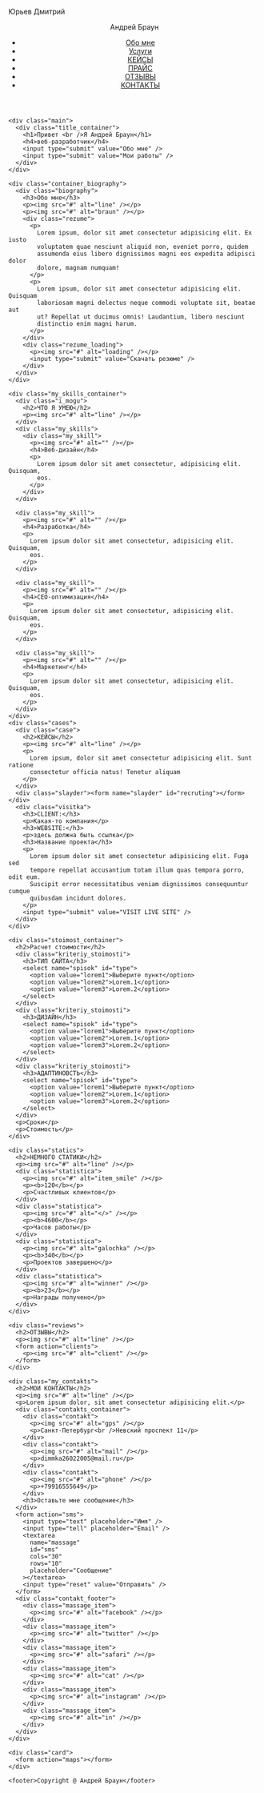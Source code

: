 Юрьев Дмитрий
<!DOCTYPE html>
<html lang="en">
  <head>
    <meta charset="UTF-8" />
    <meta http-equiv="X-UA-Compatible" content="IE=edge" />
    <meta name="viewport" content="width=device-width, initial-scale=1.0" />
    <title>my first project</title>
  </head>
  <body>
    <header class="heading">
      <nav>
        <div class="name">Андрей Браун</div>
        <div class="menu">
          <ul>
            <li><a href="#">Обо мне</a></li>
            <li><a href="#">Услуги</a></li>
            <li><a href="#">КЕЙСЫ</a></li>
            <li><a href="#">ПРАЙС</a></li>
            <li><a href="#">ОТЗЫВЫ</a></li>
            <li><a href="#">КОНТАКТЫ</a></li>
          </ul>
        </div>
      </nav>
    </header>

    <div class="main">
      <div class="title_container">
        <h1>Привет <br />Я Андрей Браун</h1>
        <h4>веб-разработчик</h4>
        <input type="submit" value="Обо мне" />
        <input type="submit" value="Мои работы" />
      </div>
    </div>

    <div class="container_biography">
      <div class="biography">
        <h3>Обо мне</h3>
        <p><img src="#" alt="line" /></p>
        <p><img src="#" alt="braun" /></p>
        <div class="rezume">
          <p>
            Lorem ipsum, dolor sit amet consectetur adipisicing elit. Ex iusto
            voluptatem quae nesciunt aliquid non, eveniet porro, quidem
            assumenda eius libero dignissimos magni eos expedita adipisci dolor
            dolore, magnam numquam!
          </p>
          <p>
            Lorem ipsum, dolor sit amet consectetur adipisicing elit. Quisquam
            laboriosam magni delectus neque commodi voluptate sit, beatae aut
            ut? Repellat ut ducimus omnis! Laudantium, libero nesciunt
            distinctio enim magni harum.
          </p>
        </div>
        <div class="rezume_loading">
          <p><img src="#" alt="loading" /></p>
          <input type="submit" value="Скачать резюме" />
        </div>
      </div>
    </div>

    <div class="my_skills_container">
      <div class="i_mogu">
        <h2>ЧТО Я УМЕЮ</h2>
        <p><img src="#" alt="line" /></p>
      </div>
      <div class="my_skills">
        <div class="my_skill">
          <p><img src="#" alt="" /></p>
          <h4>Веб-дизайн</h4>
          <p>
            Lorem ipsum dolor sit amet consectetur, adipisicing elit. Quisquam,
            eos.
          </p>
        </div>
      </div>

      <div class="my_skill">
        <p><img src="#" alt="" /></p>
        <h4>Разработка</h4>
        <p>
          Lorem ipsum dolor sit amet consectetur, adipisicing elit. Quisquam,
          eos.
        </p>
      </div>

      <div class="my_skill">
        <p><img src="#" alt="" /></p>
        <h4>CEO-оптимизация</h4>
        <p>
          Lorem ipsum dolor sit amet consectetur, adipisicing elit. Quisquam,
          eos.
        </p>
      </div>

      <div class="my_skill">
        <p><img src="#" alt="" /></p>
        <h4>Маркетинг</h4>
        <p>
          Lorem ipsum dolor sit amet consectetur, adipisicing elit. Quisquam,
          eos.
        </p>
      </div>
    </div>
    <div class="cases">
      <div class="case">
        <h2>КЕЙСЫ</h2>
        <p><img src="#" alt="line" /></p>
        <p>
          Lorem ipsum, dolor sit amet consectetur adipisicing elit. Sunt ratione
          consectetur officia natus! Tenetur aliquam
        </p>
      </div>
      <div class="slayder"><form name="slayder" id="recruting"></form></div>
      <div class="visitka">
        <h3>CLIENT:</h3>
        <p>Какая-то компания</p>
        <h3>WEBSITE:</h3>
        <p>здесь должна быть ссылка</p>
        <h3>Название проекта</h3>
        <p>
          Lorem ipsum dolor sit amet consectetur adipisicing elit. Fuga sed
          tempore repellat accusantium totam illum quas tempora porro, odit eum.
          Suscipit error necessitatibus veniam dignissimos consequuntur cumque
          quibusdam incidunt dolores.
        </p>
        <input type="submit" value="VISIT LIVE SITE" />
      </div>
    </div>

    <div class="stoimost_container">
      <h2>Расчет стоимости</h2>
      <div class="kriteriy_stoimosti">
        <h3>ТИП САЙТА</h3>
        <select name="spisok" id="type">
          <option value="lorem1">Выберите пункт</option>
          <option value="lorem2">Lorem.1</option>
          <option value="lorem3">Lorem.2</option>
        </select>
      </div>
      <div class="kriteriy_stoimosti">
        <h3>ДИЗАЙН</h3>
        <select name="spisok" id="type">
          <option value="lorem1">Выберите пункт</option>
          <option value="lorem2">Lorem.1</option>
          <option value="lorem3">Lorem.2</option>
        </select>
      </div>
      <div class="kriteriy_stoimosti">
        <h3>АДАПТИНОВСТЬ</h3>
        <select name="spisok" id="type">
          <option value="lorem1">Выберите пункт</option>
          <option value="lorem2">Lorem.1</option>
          <option value="lorem3">Lorem.2</option>
        </select>
      </div>
      <p>Сроки</p>
      <p>Стоимость</p>
    </div>

    <div class="statics">
      <h2>НЕМНОГО СТАТИКИ</h2>
      <p><img src="#" alt="line" /></p>
      <div class="statistica">
        <p><img src="#" alt="item_smile" /></p>
        <p><b>120</b></p>
        <p>Счастливых клиентов</p>
      </div>
      <div class="statistica">
        <p><img src="#" alt="</>" /></p>
        <p><b>4600</b></p>
        <p>Часов работы</p>
      </div>
      <div class="statistica">
        <p><img src="#" alt="galochka" /></p>
        <p><b>340</b></p>
        <p>Проектов завершено</p>
      </div>
      <div class="statistica">
        <p><img src="#" alt="winner" /></p>
        <p><b>23</b></p>
        <p>Награды получено</p>
      </div>
    </div>

    <div class="reviews">
      <h2>ОТЗЫВЫ</h2>
      <p><img src="#" alt="line" /></p>
      <form action="clients">
        <p><img src="#" alt="client" /></p>
      </form>
    </div>

    <div class="my_contakts">
      <h2>МОИ КОНТАКТЫ</h2>
      <p><img src="#" alt="line" /></p>
      <p>Lorem ipsum dolor, sit amet consectetur adipisicing elit.</p>
      <div class="contakts_container">
        <div class="contakt">
          <p><img src="#" alt="gps" /></p>
          <p>Санкт-Петербург<br />Невский проспект 11</p>
        </div>
        <div class="contakt">
          <p><img src="#" alt="mail" /></p>
          <p>dimmka26022005@mail.ru</p>
        </div>
        <div class="contakt">
          <p><img src="#" alt="phone" /></p>
          <p>+79916555649</p>
        </div>
        <h3>Оставьте мне сообщение</h3>
      </div>
      <form action="sms">
        <input type="text" placeholder="Имя" />
        <input type="tell" placeholder="Email" />
        <textarea
          name="massage"
          id="sms"
          cols="30"
          rows="10"
          placeholder="Сообщение"
        ></textarea>
        <input type="reset" value="Отправить" />
      </form>
      <div class="contakt_footer">
        <div class="massage_item">
          <p><img src="#" alt="facebook" /></p>
        </div>
        <div class="massage_item">
          <p><img src="#" alt="twitter" /></p>
        </div>
        <div class="massage_item">
          <p><img src="#" alt="safari" /></p>
        </div>
        <div class="massage_item">
          <p><img src="#" alt="cat" /></p>
        </div>
        <div class="massage_item">
          <p><img src="#" alt="instagram" /></p>
        </div>
        <div class="massage_item">
          <p><img src="#" alt="in" /></p>
        </div>
      </div>
    </div>

    <div class="card">
      <form action="maps"></form>
    </div>

    <footer>Copyright @ Андрей Браун</footer>
  </body>
</html>
